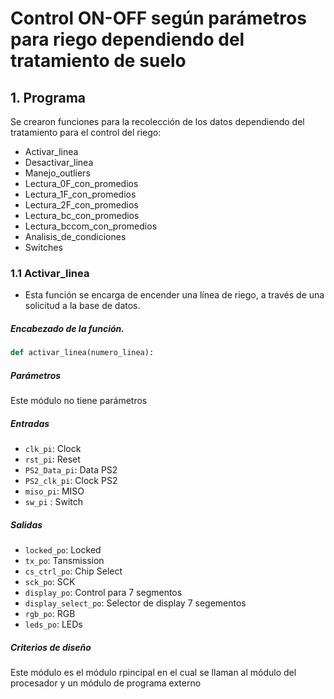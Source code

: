 # Control ON-OFF según parámetros para riego dependiendo del tratamiento de suelo

## 1. Programa

Se crearon funciones para la recolección de los datos dependiendo del tratamiento para el control del riego:

- Activar_linea
- Desactivar_linea
- Manejo_outliers
- Lectura_0F_con_promedios
- Lectura_1F_con_promedios
- Lectura_2F_con_promedios
- Lectura_bc_con_promedios  
- Lectura_bccom_con_promedios
- Analisis_de_condiciones
- Switches

### 1.1 Activar_linea
- Esta función se encarga de encender una línea de riego, a través de una solicitud a la base de datos.


##### Encabezado de la función.

```Python
def activar_linea(numero_linea):
```

##### Parámetros

Este módulo no tiene parámetros

##### Entradas

- `clk_pi`: Clock
- `rst_pi`: Reset
- `PS2_Data_pi`: Data PS2
- `PS2_clk_pi`: Clock PS2
- `miso_pi`: MISO
- `sw_pi` : Switch

##### Salidas

- `locked_po`: Locked
- `tx_po`: Tansmission
- `cs_ctrl_po`: Chip Select
- `sck_po`: SCK
- `display_po`: Control para 7 segmentos
- `display_select_po`: Selector de display 7 segementos
- `rgb_po`: RGB
- `leds_po`: LEDs



##### Criterios de diseño
Este módulo es el módulo rpincipal en el cual se llaman al módulo del procesador y un módulo de programa externo


